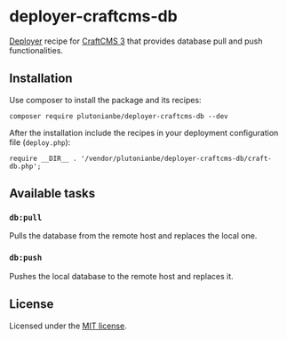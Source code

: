 # deployer-craftcms-db

[Deployer](https://deployer.org) recipe for [CraftCMS 3](https://craftcms.com) that provides database pull and push functionalities.

## Installation

Use composer to install the package and its recipes:

`composer require plutonianbe/deployer-craftcms-db --dev`

After the installation include the recipes in your deployment configuration file (`deploy.php`):

`require __DIR__ . '/vendor/plutonianbe/deployer-craftcms-db/craft-db.php';`

## Available tasks

### `db:pull`

Pulls the database from the remote host and replaces the local one.

### `db:push`

Pushes the local database to the remote host and replaces it.

## License

Licensed under the [MIT license](https://github.com/plutonianbe/deployer-craftcms-db/blob/master/LICENSE).
